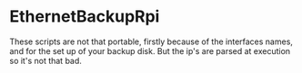 # EthernetBackupRpi
These scripts are not that portable, firstly because of the interfaces names, and for the set up of your backup disk. But the ip's are parsed at execution so it's not that bad.
